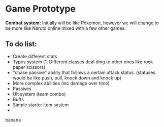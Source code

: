 
# Game Prototype

**Combat system:** 
Initially will be like Pokemon, however we will change to be more like Naruto online mixed with a few other games.


## To do list:

 - Create different stats
 - Types system (1.  Different classes deal dmg to other ones like rock paper scissors)
 - "chase passive" ability that follows a certain attack status.
(statuses would be like push, pull, knock down and knock up)
 - More complex abilities (inc damage over time)
 - Passives
 - Ult system (team combo)
 - Buffs
 - Simple starter item system
 - 



banana
